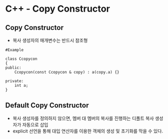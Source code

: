 # C++ - Copy Constructor

## Copy Constructor
- 복사 생성자의 매개변수는 반드시 참조형
```shell
#Example

class Ccopycon
{
public:
	Ccopycon(const Ccopycon & copy) : a(copy.a) {}

private:
	int a;
}

```

## Default Copy Constructor
- 복사 생성자를 정의하지 않으면, 멤버 대 멤버의 복사를 진행하는 디폴트 복사 생성자가 자동으로 삽입 
- explicit 선언을 통해 대입 연산자를 이용한 객체의 생성 및 초기화를 막을 수 있다.
